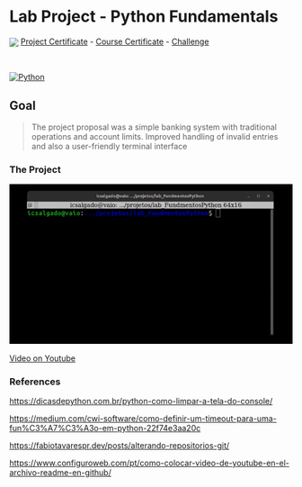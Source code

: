 # Lab Project - Python Fundamentals

<img src="https://hermes.digitalinnovation.one/assets/diome/logo-full.svg" width="50px" align="center"> <a href="https://www.dio.me/certificate/E0635200"> Project Certificate</a> -
<a href="https://www.dio.me/certificate/FD512AD1">Course Certificate</a> -
<a href="https://github.com/icsalgado/lab_FundmentosPython/blob/master/LabDesafioPyFundamentos.pdf" target="_blank">Challenge</a>

<br>

<p align="left">
<a href="https://www.python.org/" target="_blank" rel="noreferrer"><img src="https://raw.githubusercontent.com/danielcranney/readme-generator/main/public/icons/skills/python-colored.svg" width="36" height="36" alt="Python" /></a>
</p>
                    

## Goal

> The project proposal was a simple banking system with traditional operations and account limits. Improved handling of invalid entries and also a user-friendly terminal interface

### The Project

![](./projectPy1.gif)

<a href="https://www.youtube.com/watch?v=RkZyyqnH760">Video on Youtube</a>


### References
https://dicasdepython.com.br/python-como-limpar-a-tela-do-console/

https://medium.com/cwi-software/como-definir-um-timeout-para-uma-fun%C3%A7%C3%A3o-em-python-22f74e3aa20c

https://fabiotavarespr.dev/posts/alterando-repositorios-git/

https://www.configuroweb.com/pt/como-colocar-video-de-youtube-en-el-archivo-readme-en-github/